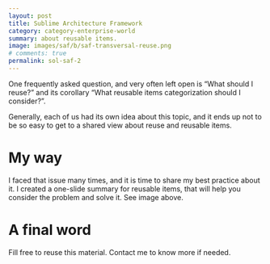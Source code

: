 ```yaml
---
layout: post
title: Sublime Architecture Framework
category: category-enterprise-world
summary: about reusable items.
image: images/saf/b/saf-transversal-reuse.png
# comments: true
permalink: sol-saf-2
---
```


One frequently asked question, and very often left open is “What should
I reuse?” and its corollary “What reusable items categorization should I
consider?”.

Generally, each of us had its own idea about this topic, and it ends up
not to be so easy to get to a shared view about reuse and reusable items.

# My way

I faced that issue many times, and it is time to share my best practice
about it. I created a one-slide summary for reusable items, that will
help you consider the problem and solve it. See image above.

# A final word

Fill free to reuse this material. Contact me to know more if needed.
